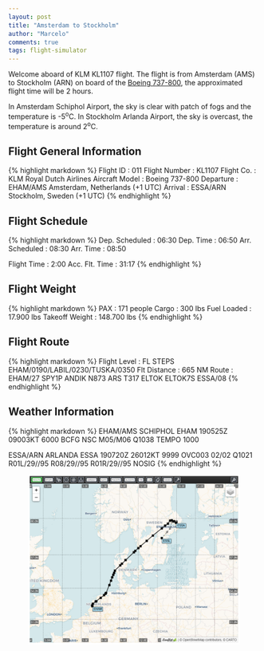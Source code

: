 ```yaml
---
layout: post
title: "Amsterdam to Stockholm"
author: "Marcelo"
comments: true
tags: flight-simulator
---
```

Welcome aboard of KLM KL1107 flight. The flight is from Amsterdam (AMS) to Stockholm (ARN) on board of the <a href="https://imgproc.airliners.net/photos/airliners/1/3/5/6273531.jpg?v=v483b52fe644" target="_blank">Boeing 737-800</a>, the approximated flight time will be 2 hours.

In Amsterdam Schiphol Airport, the sky is clear with patch of fogs and the temperature is -5<sup>o</sup>C. In Stockholm Arlanda Airport, the sky is overcast, the temperature is around 2<sup>o</sup>C.

## Flight General Information
{% highlight markdown %}
Flight ID      : 011
Flight Number  : KL1107
Flight Co.     : KLM Royal Dutch Airlines
Aircraft Model : Boeing 737-800
Departure      : EHAM/AMS Amsterdam, Netherlands (+1 UTC)
Arrival        : ESSA/ARN Stockholm, Sweden (+1 UTC)
{% endhighlight %}

## Flight Schedule
{% highlight markdown %}
Dep. Scheduled : 06:30      Dep. Time : 06:50
Arr. Scheduled : 08:30      Arr. Time : 08:50

Flight Time    :  2:00
Acc. Flt. Time : 31:17
{% endhighlight %}

## Flight Weight
{% highlight markdown %}
PAX            :     171 people
Cargo          :     300 lbs
Fuel Loaded    :  17.900 lbs
Takeoff Weight : 148.700 lbs
{% endhighlight %}

## Flight Route
{% highlight markdown %}
Flight Level   : FL STEPS EHAM/0190/LABIL/0230/TUSKA/0350
Flt Distance   : 665 NM
Route          : EHAM/27 SPY1P ANDIK N873 ARS T317 ELTOK ELTOK7S ESSA/08
{% endhighlight %}

## Weather Information
{% highlight markdown %}
EHAM/AMS SCHIPHOL
   EHAM 190525Z 09003KT 6000 BCFG NSC M05/M06 Q1038 TEMPO 1000

ESSA/ARN  ARLANDA
   ESSA 190720Z 26012KT 9999 OVC003 02/02 Q1021 R01L/29//95 R08/29//95 R01R/29//95 NOSIG
{% endhighlight %}

<figure align="center">
   <img src="/assets/011.PNG">
</figure>
